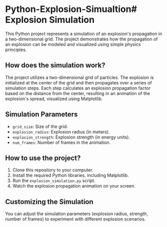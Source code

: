 # Python-Explosion-Simualtion# Explosion Simulation

This Python project represents a simulation of an explosion's propagation in a two-dimensional grid. The project demonstrates how the propagation of an explosion can be modeled and visualized using simple physics principles.


## How does the simulation work?

The project utilizes a two-dimensional grid of particles. The explosion is initialized at the center of the grid and then propagates over a series of simulation steps. Each step calculates an explosion propagation factor based on the distance from the center, resulting in an animation of the explosion's spread, visualized using Matplotlib.

## Simulation Parameters

- `grid_size`: Size of the grid.
- `explosion_radius`: Explosion radius (in meters).
- `explosion_strength`: Explosion strength (in energy units).
- `num_frames`: Number of frames in the animation.

## How to use the project?

1. Clone this repository to your computer.
2. Install the required Python libraries, including Matplotlib.
3. Run the `explosion_simulation.py` script.
4. Watch the explosion propagation animation on your screen.

## Customizing the Simulation

You can adjust the simulation parameters (explosion radius, strength, number of frames) to experiment with different explosion scenarios.


